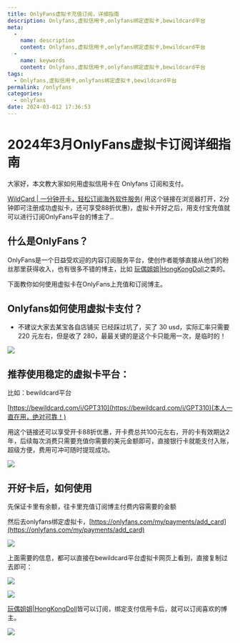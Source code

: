 ```yaml
---
title: OnlyFans虚拟卡充值订阅，详细指南
description: Onlyfans,虚拟信用卡,onlyfans绑定虚拟卡,bewildcard平台
meta: 
  - 
    name: description
    content: Onlyfans,虚拟信用卡,onlyfans绑定虚拟卡,bewildcard平台
  - 
    name: keywords
    content: Onlyfans,虚拟信用卡,onlyfans绑定虚拟卡,bewildcard平台
tags: 
  - Onlyfans,虚拟信用卡,onlyfans绑定虚拟卡,bewildcard平台
permalink: /onlyfans
categories: 
  - onlyfans
date: 2024-03-012 17:36:53
---
```


# 2024年3月OnlyFans虚拟卡订阅详细指南
大家好，本文教大家如何用虚拟信用卡在 Onlyfans 订阅和支付。
<!-- more -->
[WildCard | 一分钟开卡，轻松订阅海外软件服务](https://bewildcard.com/i/GPT310)( 用这个链接在浏览器打开，2分钟即可注册成功虚拟卡，还可享受88折优惠)，虚拟卡开好之后，用支付宝充值就可以进行订阅OnlyFans平台的博主了..

## 什么是OnlyFans？
OnlyFans是一个日益受欢迎的内容订阅服务平台，使创作者能够直接从他们的粉丝那里获得收入，也有很多不错的博主，比如 [玩偶姐姐|HongKongDoll](https://hongkongdoll.us/subscribe-onlyfans)之类的。

下面教你如何使用虚拟卡在OnlyFans上充值和订阅博主。

## Onlyfans如何使用虚拟卡支付？
- 不建议大家去某宝各自店铺买
  已经踩过坑了，买了 30 usd，实际汇率只需要 220 元左右，但是收了 280，最最关键的是这个卡只能用一次，是临时的！

![](https://lch-hlp.oss-cn-shanghai.aliyuncs.com/chatgpt/WX20240226-235416.png)

## 推荐使用稳定的虚拟卡平台：
比如：bewildcard平台

[https://bewildcard.com/i/GPT310](https://bewildcard.com/i/GPT310)(本人一直在用，绝对可靠！)

用这个链接还可以享受开卡88折优惠，开卡费总共100元左右，开的卡有效期达2年，后续每次消费只需要充值你需要的美元金额即可，直接银行卡就能支付入账，超级方便，费用可冲可随时提现成功。

![](https://lch-hlp.oss-cn-shanghai.aliyuncs.com/chatgpt/WechatIMG220.jpg)

## 开好卡后，如何使用
先保证卡里有余额，往卡里充值订阅博主付费内容需要的金额

然后去onlyfans绑定虚拟卡，[https://onlyfans.com/my/payments/add_card](https://onlyfans.com/my/payments/add_card)

![](https://lch-hlp.oss-cn-shanghai.aliyuncs.com/chatgpt/WX20240226-235847.png)

上面需要的信息，都可以直接在bewildcard平台虚拟卡网页上看到，直接复制过去即可：

![](https://lch-hlp.oss-cn-shanghai.aliyuncs.com/chatgpt/WX20240222-003810.png)

![](https://lch-hlp.oss-cn-shanghai.aliyuncs.com/chatgpt/WX20240222-001543.png)

[玩偶姐姐|HongKongDoll](https://hongkongdoll.us/subscribe-onlyfans)皆可以订阅，绑定支付信用卡后，就可以订阅喜欢的博主。

![](https://lch-hlp.oss-cn-shanghai.aliyuncs.com/chatgpt/WX20240227-000159.png)



